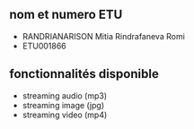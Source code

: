 ## nom et numero ETU 
- RANDRIANARISON Mitia Rindrafaneva Romi
- ETU001866
## fonctionnalités disponible
- streaming audio (mp3)
- streaming image (jpg)
- streaming video (mp4)
